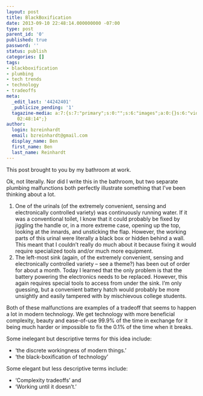 ```yaml
---
layout: post
title: BlackBoxification
date: 2013-09-10 22:48:14.000000000 -07:00
type: post
parent_id: '0'
published: true
password: ''
status: publish
categories: []
tags:
- blackboxification
- plumbing
- tech trends
- technology
- tradeoffs
meta:
  _edit_last: '44242401'
  _publicize_pending: '1'
  tagazine-media: a:7:{s:7:"primary";s:0:"";s:6:"images";a:0:{}s:6:"videos";a:0:{}s:11:"image_count";i:0;s:6:"author";s:8:"44242401";s:7:"blog_id";s:8:"46163602";s:9:"mod_stamp";s:19:"2013-09-11
    02:48:14";}
author:
  login: bzreinhardt
  email: bzreinhardt@gmail.com
  display_name: Ben
  first_name: Ben
  last_name: Reinhardt
---
```

<p>This post brought to you by my bathroom at work.</p>
<p>Ok, not literally. Nor did I write this in the bathroom, but two separate plumbing malfunctions both perfectly illustrate something that I’ve been thinking about a lot.</p>
<ol>
<li>One of the urinals (of the extremely convenient, sensing and electronically controlled variety) was continuously running water. If it was a conventional toilet, I know that it could probably be fixed by jiggling the handle or, in a more extreme case, opening up the top, looking at the innards, and unsticking the flap. However, the working parts of this urinal were literally a black box or hidden behind a wall. This meant that I couldn’t really do much about it because fixing it would require specialized tools and/or much more equipment.</li>
<li>The left-most sink (again, of the extremely convenient, sensing and electronically controlled variety – see a theme?) has been out of order for about a month. Today I learned that the only problem is that the battery powering the electronics needs to be replaced. However, this again requires special tools to access from under the sink. I’m only guessing, but a convenient battery hatch would probably be more unsightly and easily tampered with by mischievous college students.</li>
</ol>
<p>Both of these malfunctions are examples of a tradeoff that seems to happen a lot in modern technology. We get technology with more beneficial complexity, beauty and ease-of-use 99.9% of the time in exchange for it being much harder or impossible to fix the 0.1% of the time when it breaks.</p>
<p>Some inelegant but descriptive terms for this idea include:</p>
<ul>
<li>‘the discrete workingness of modern things.’</li>
<li>‘the black-boxification of technology’</li>
</ul>
<p>Some elegant but less descriptive terms include:</p>
<ul>
<li>‘Complexity tradeoffs’ and</li>
<li>‘Working until it doesn’t.’</li>
</ul>
